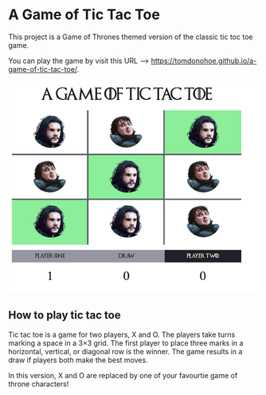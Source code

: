 # A Game of Tic Tac Toe

This project is a Game of Thrones themed version of the classic tic toc toe game.

You can play the game by visit this URL --> https://tomdonohoe.github.io/a-game-of-tic-tac-toe/.

![Preview](images/game-preview.png)

## How to play tic tac toe

 Tic tac toe is a game for two players, X and O. The players take turns marking a space in a 3×3 grid. The first player to place three marks in a horizontal, vertical, or diagonal row is the winner. The game results in a draw if players both make the best moves.

In this version, X and O are replaced by one of your favourtie game of throne characters!